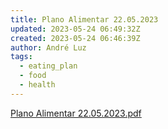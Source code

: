 ```yaml
---
title: Plano Alimentar 22.05.2023
updated: 2023-05-24 06:49:32Z
created: 2023-05-24 06:46:39Z
author: André Luz
tags:
  - eating_plan
  - food
  - health
---
```


[Plano Alimentar 22.05.2023.pdf](Plano_Alimentar_22.05.2023.pdf)